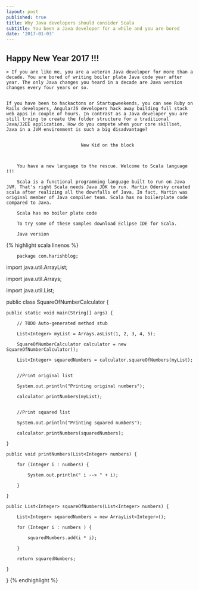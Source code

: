 ```yaml
---
layout: post
published: true
title: Why Java developers should consider Scala
subtitle: You been a Java developer for a while and you are bored
date: '2017-01-03'
---
```

##    Happy New Year 2017 !!! 
    
    > If you are like me, you are a veteran Java developer for more than a decade. You are bored of writing boiler plate Java code year after year. The only Java changes you heard in a decade are Java version changes every four years or so. 
    
    
    If you have been to hackactons or Startupweekends, you can see Ruby on Rails developers, AngularJS developers hack away building full stack web apps in couple of hours. In contrast as a Java developer you are still trying to create the folder structure for a traditional Java/J2EE application. How do you compete when your core skillset, Java in a JVM environment is such a big disadvantage? 
 
 
        						New Kid on the block

	

    	You have a new language to the rescue. Welcome to Scala language !!!

        Scala is a functional programming language built to run on Java JVM. That's right Scala needs Java JDK to run. Martin Odersky created scala after realizing all the downfalls of Java. In fact, Martin was original member of Java compiler team. Scala has no boilerplate code compared to Java.
        
        Scala has no boiler plate code

        To try some of these samples download Eclipse IDE for Scala. 

        Java version


 {% highlight scala linenos %} 

        package com.harishblog;

import java.util.ArrayList;

import java.util.Arrays;

import java.util.List;

public class SquareOfNumberCalculator {


	public static void main(String[] args) {

		// TODO Auto-generated method stub

		List<Integer> myList = Arrays.asList(1, 2, 3, 4, 5);

		SquareOfNumberCalculator calculator = new SquareOfNumberCalculator();

		List<Integer> squaredNumbers = calculator.squareOfNumbers(myList);


		//Print original list

		System.out.println("Printing original numbers");

		calculator.printNumbers(myList);


		//Print squared list

		System.out.println("Printing squared numbers");

		calculator.printNumbers(squaredNumbers);

	}
	
	public void printNumbers(List<Integer> numbers) {

		for (Integer i : numbers) {

			System.out.println(" i --> " + i);

		}

	}

	public List<Integer> squareOfNumbers(List<Integer> numbers) {

		List<Integer> squaredNumbers = new ArrayList<Integer>();

		for (Integer i : numbers ) {

			squaredNumbers.add(i * i);

		}

		return squaredNumbers;

	}

}
{% endhighlight %}